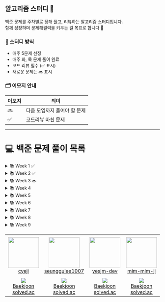 ## 알고리즘 스터디 👋

백준 문제를 주차별로 정해 풀고, 리뷰하는 알고리즘 스터디입니다.  
함께 성장하며 문제해결력을 키우는 걸 목표로 합니다 💪

### 📌 스터디 방식
- 매주 5문제 선정
- 매주 화, 목 문제 풀이 완료
- 코드 리뷰 필수 (✅ 표시)
- 새로운 문제는 🔜 표시

### 🗂️ 이모지 안내

| 이모지 | 의미                     |
|--------|--------------------------|
| 🔜     | 다음 모임까지 풀어야 할 문제 |
| ✅     | 코드리뷰 마친 문제             |

---

# 💻 백준 문제 풀이 목록

<details>
<summary>📚 Week 1 ✅ </summary>

| 문제 번호 | 문제 이름 |
|-----------|-----------|
| 2744 | [대소문자 바꾸기](https://www.acmicpc.net/problem/2744) ✅|
| 1919 | [애너그램 만들기](https://www.acmicpc.net/problem/1919) ✅|
| 1157 | [단어 공부](https://www.acmicpc.net/problem/1157) ✅|
| 1543 | [문서 검색](https://www.acmicpc.net/problem/1543) ✅|
| 13223 | [소금 폭탄](https://www.acmicpc.net/problem/13223) ✅|

</details>

<details>
<summary>📚 Week 2 ✅ </summary>

| 문제 번호 | 문제 이름 |
|-----------|-----------|
| 10158 | [개미](https://www.acmicpc.net/problem/10158) ✅|
| 1236 | [성 지키기](https://www.acmicpc.net/problem/1236) ✅|
| 10431 | [줄세우기](https://www.acmicpc.net/problem/10431) ✅|
| 10989 | [수 정렬하기 3](https://www.acmicpc.net/problem/10989) ✅|
| 3273 | [두 수의 합](https://www.acmicpc.net/problem/3273) ✅|

</details>

<details>
<summary>📚 Week 3 🔜</summary>

| 문제 번호 | 문제 이름 |
|-----------|-----------|
| 10448 | [유레카 이론](https://www.acmicpc.net/problem/10448) ✅|
| 11005 | [진법 변환 2](https://www.acmicpc.net/problem/11005) ✅|
| 11068 | [회문인 수](https://www.acmicpc.net/problem/11068) 🔜|
| 3058 | [사탕 게임](https://www.acmicpc.net/problem/3058) 🔜|
| 10250 | [ACM 호텔](https://www.acmicpc.net/problem/10250) |

</details>

<details>
<summary>📚 Week 4</summary>

| 문제 번호 | 문제 이름 |
|-----------|-----------|
| 1739 | [판화](https://www.acmicpc.net/problem/1739) |
| 2840 | [행운의 바퀴](https://www.acmicpc.net/problem/2840) |
| 2817 | [ALPS식 투표](https://www.acmicpc.net/problem/2817) |
| 1181 | [단어 정렬](https://www.acmicpc.net/problem/1181) |
| 10814 | [나이순 정렬](https://www.acmicpc.net/problem/10814) |

</details>

<details>
<summary>📚 Week 5</summary>

| 문제 번호 | 문제 이름 |
|-----------|-----------|
| 7785 | [회사에 있는 사람](https://www.acmicpc.net/problem/7785) |
| 1302 | [베스트셀러](https://www.acmicpc.net/problem/1302) |
| 18870 | [좌표 압축](https://www.acmicpc.net/problem/18870) |
| 2910 | [빈도 정렬](https://www.acmicpc.net/problem/2910) |
| 1931 | [회의실 배정](https://www.acmicpc.net/problem/1931) |

</details>

<details>
<summary>📚 Week 6</summary>

| 문제 번호 | 문제 이름 |
|-----------|-----------|
| 16713 | [Generic Queries](https://www.acmicpc.net/problem/16713) |
| 11660 | [구간 합 구하기 5](https://www.acmicpc.net/problem/11660) |
| 19951 | [태상이의 훈련소 생활](https://www.acmicpc.net/problem/19951) |
| 17232 | [생명 게임](https://www.acmicpc.net/problem/17232) |
| 14425 | [문자열 집합](https://www.acmicpc.net/problem/14425) |

</details>

<details>
<summary>📚 Week 7</summary>

| 문제 번호 | 문제 이름 |
|-----------|-----------|
| 2295 | [세 수의 합](https://www.acmicpc.net/problem/2295) |
| 2470 | [두 용액](https://www.acmicpc.net/problem/2470) |
| 10816 | [숫자 카드 2](https://www.acmicpc.net/problem/10816) |
| 2805 | [나무 자르기](https://www.acmicpc.net/problem/2805) |
| 1654 | [랜선 자르기](https://www.acmicpc.net/problem/1654) |

</details>

<details>
<summary>📚 Week 8</summary>

| 문제 번호 | 문제 이름 |
|-----------|-----------|
| 6236 | [용돈 관리](https://www.acmicpc.net/problem/6236) |
| 2110 | [공유기 설치](https://www.acmicpc.net/problem/2110) |
| 1806 | [부분합](https://www.acmicpc.net/problem/1806) |
| 2230 | [수 고르기](https://www.acmicpc.net/problem/2230) |
| 12891 | [DNA 비밀번호](https://www.acmicpc.net/problem/12891) |

</details>

<details>
<summary>📚 Week 9</summary>

| 문제 번호 | 문제 이름 |
|-----------|-----------|
| 2118 | [두 개의 탑](https://www.acmicpc.net/problem/2118) |
| 11728 | [배열 합치기](https://www.acmicpc.net/problem/11728) |
| 17609 | [회문](https://www.acmicpc.net/problem/17609) |
| 15831 | [준표의 조약돌](https://www.acmicpc.net/problem/15831) |
| 16472 | [고냥이](https://www.acmicpc.net/problem/16472) |

</details>

<table >
    <tr height="140px">
        <td align="center" width="130px">
            <a href="https://github.com/cyeji"><img height="100px" width="100px" src="https://avatars.githubusercontent.com/u/98408267?v=4"/></a>
            <br />
            <a href="https://github.com/cyeji">cyeji</a>
        </td>
        <td align="center" width="130px">
            <a href="https://github.com/seunggulee1007"><img height="100px" width="100px" src="https://avatars.githubusercontent.com/u/32692807?v=4"/></a>
            <br />
            <a href="https://github.com/seunggulee1007">seunggulee1007</a>
        </td>
      <td align="center" width="130px">
            <a href="https://github.com/yesjm-dev"><img height="100px" width="100px" src="https://avatars.githubusercontent.com/u/48047620?v=4"/></a>
            <br />
            <a href="https://github.com/yesjm-dev">yesjm-dev</a>
        </td>
      <td align="center" width="130px">
            <a href="https://github.com/mim-mim-ji"><img height="100px" width="100px" src="https://avatars.githubusercontent.com/u/75061643?v=4"/></a>
            <br />
            <a href="https://github.com/mim-mim-ji">mim-mim-ji</a>
        </td>
    </tr>
    <tr height="50px">
        <td align="center">
            <img src="http://mazassumnida.wtf/api/mini/generate_badge?boj=goe152" />
            <br />
            <a href="https://www.acmicpc.net/user/goe152">Baekjoon</a>
            <br />
            <a href="https://solved.ac/profile/goe152">solved.ac</a>
        </td>
        <td align="center">
            <img src="http://mazassumnida.wtf/api/mini/generate_badge?boj=leesg107" />
            <br />
            <a href="https://www.acmicpc.net/user/leesg107">Baekjoon</a>
            <br />
            <a href="https://solved.ac/profile/leesg107">solved.ac</a>
        </td>
      <td align="center">
            <img src="http://mazassumnida.wtf/api/mini/generate_badge?boj=na04259" />
            <br />
            <a href="https://www.acmicpc.net/user/na04259">Baekjoon</a>
            <br />
            <a href="https://solved.ac/profile/na04259">solved.ac</a>
        </td>
      <td align="center">
            <img src="http://mazassumnida.wtf/api/mini/generate_badge?boj=smj9030" />
            <br />
            <a href="https://www.acmicpc.net/user/smj9030">Baekjoon</a>
            <br />
            <a href="https://solved.ac/profile/smj9030">solved.ac</a>
        </td>
    </tr>
</table>
